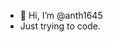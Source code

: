 - 👋 Hi, I’m @anth1645
- Just trying to code.

<!---
anth1645/anth1645 is a ✨ special ✨ repository because its `README.md` (this file) appears on your GitHub profile.
You can click the Preview link to take a look at your changes.
--->
